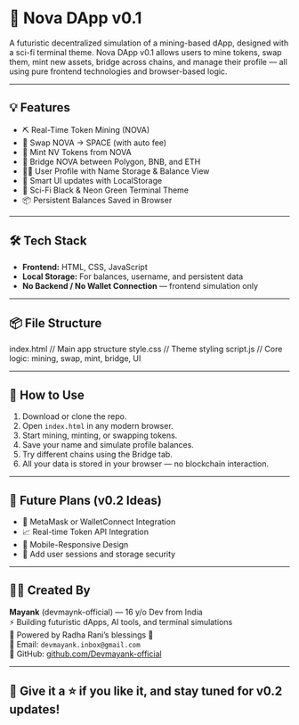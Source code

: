 # 🚀 Nova DApp v0.1

A futuristic decentralized simulation of a mining-based dApp, designed with a sci-fi terminal theme. Nova DApp v0.1 allows users to mine tokens, swap them, mint new assets, bridge across chains, and manage their profile — all using pure frontend technologies and browser-based logic.

---

## 💡 Features

- ⛏️ Real-Time Token Mining (NOVA)
- 🔄 Swap NOVA → SPACE (with auto fee)
- 🧬 Mint NV Tokens from NOVA
- 🌉 Bridge NOVA between Polygon, BNB, and ETH
- 🧑‍💼 User Profile with Name Storage & Balance View
- 🧠 Smart UI updates with LocalStorage
- 🌌 Sci-Fi Black & Neon Green Terminal Theme
- 📦 Persistent Balances Saved in Browser

---

## 🛠 Tech Stack

- **Frontend:** HTML, CSS, JavaScript
- **Local Storage:** For balances, username, and persistent data
- **No Backend / No Wallet Connection** — frontend simulation only

---

## 📦 File Structure

index.html // Main app structure
style.css // Theme styling
script.js // Core logic: mining, swap, mint, bridge, UI

---

## 🚀 How to Use

1. Download or clone the repo.
2. Open `index.html` in any modern browser.
3. Start mining, minting, or swapping tokens.
4. Save your name and simulate profile balances.
5. Try different chains using the Bridge tab.
6. All your data is stored in your browser — no blockchain interaction.

---

## 🌱 Future Plans (v0.2 Ideas)

- 🔗 MetaMask or WalletConnect Integration
- 📈 Real-time Token API Integration
- 📲 Mobile-Responsive Design
- 🔐 Add user sessions and storage security

---

## 👨‍💻 Created By
**Mayank** (devmaynk-official) — 16 y/o Dev from India  
⚡ Building futuristic dApps, AI tools, and terminal simulations  
🧠 Powered by Radha Rani’s blessings 🌼  
📧 Email: `devmayank.inbox@gmail.com`  
🔗 GitHub: [github.com/Devmayank-official](https://github.com/Devmayank-official)

---

## 🧡 Give it a ⭐ if you like it, and stay tuned for v0.2 updates!
